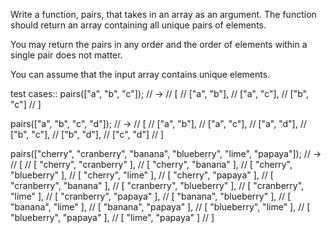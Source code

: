Write a function, pairs, that takes in an array as an argument. The function should return an array containing all unique pairs of elements.

You may return the pairs in any order and the order of elements within a single pair does not matter.

You can assume that the input array contains unique elements.

test cases::
pairs(["a", "b", "c"]); // ->
// [
//    ["a", "b"],
//    ["a", "c"],
//    ["b", "c"]
// ]

pairs(["a", "b", "c", "d"]); // ->
// [
//    ["a", "b"],
//    ["a", "c"],
//    ["a", "d"],
//    ["b", "c"],
//    ["b", "d"],
//    ["c", "d"]
// ]

pairs(["cherry", "cranberry", "banana", "blueberry", "lime", "papaya"]); // ->
// [ 
//   [ "cherry", "cranberry" ], 
//   [ "cherry", "banana" ], 
//   [ "cherry", "blueberry" ], 
//   [ "cherry", "lime" ], 
//   [ "cherry", "papaya" ], 
//   [ "cranberry", "banana" ], 
//   [ "cranberry", "blueberry" ], 
//   [ "cranberry", "lime" ], 
//   [ "cranberry", "papaya" ], 
//   [ "banana", "blueberry" ], 
//   [ "banana", "lime" ], 
//   [ "banana", "papaya" ], 
//   [ "blueberry", "lime" ], 
//   [ "blueberry", "papaya" ], 
//   [ "lime", "papaya" ] 
// ] 